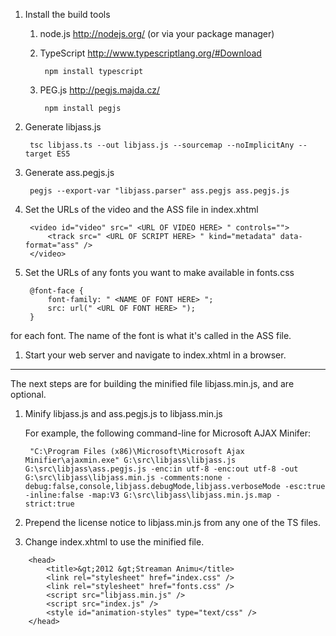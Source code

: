 1. Install the build tools
    1. node.js http://nodejs.org/ (or via your package manager)
    1. TypeScript http://www.typescriptlang.org/#Download

            npm install typescript

    1. PEG.js http://pegjs.majda.cz/

            npm install pegjs

1. Generate libjass.js

        tsc libjass.ts --out libjass.js --sourcemap --noImplicitAny --target ES5

1. Generate ass.pegjs.js

        pegjs --export-var "libjass.parser" ass.pegjs ass.pegjs.js

1. Set the URLs of the video and the ASS file in index.xhtml

        <video id="video" src=" <URL OF VIDEO HERE> " controls="">
        	<track src=" <URL OF SCRIPT HERE> " kind="metadata" data-format="ass" />
        </video>

1. Set the URLs of any fonts you want to make available in fonts.css

        @font-face {
        	font-family: " <NAME OF FONT HERE> ";
        	src: url(" <URL OF FONT HERE> ");
        }
for each font. The name of the font is what it's called in the ASS file.

1. Start your web server and navigate to index.xhtml in a browser.

***

The next steps are for building the minified file libjass.min.js, and are optional.

1. Minify libjass.js and ass.pegjs.js to libjass.min.js

    For example, the following command-line for Microsoft AJAX Minifer:

        "C:\Program Files (x86)\Microsoft\Microsoft Ajax Minifier\ajaxmin.exe" G:\src\libjass\libjass.js G:\src\libjass\ass.pegjs.js -enc:in utf-8 -enc:out utf-8 -out G:\src\libjass\libjass.min.js -comments:none -debug:false,console,libjass.debugMode,libjass.verboseMode -esc:true -inline:false -map:V3 G:\src\libjass\libjass.min.js.map -strict:true

1. Prepend the license notice to libjass.min.js from any one of the TS files.

1. Change index.xhtml to use the minified file.
```
	<head>
		<title>&gt;2012 &gt;Streaman Animu</title>
		<link rel="stylesheet" href="index.css" />
		<link rel="stylesheet" href="fonts.css" />
		<script src="libjass.min.js" />
		<script src="index.js" />
		<style id="animation-styles" type="text/css" />
	</head>
```
